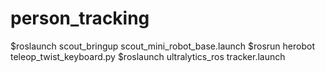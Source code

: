 # person_tracking

$roslaunch scout_bringup scout_mini_robot_base.launch
$rosrun herobot teleop_twist_keyboard.py
$roslaunch ultralytics_ros tracker.launch

